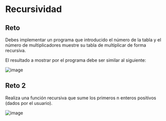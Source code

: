 # Recursividad

## Reto

Debes implementar un programa que introducido el número de la tabla y el número de multiplicadores muestre su tabla de multiplicar de forma recursiva.

El resultado a mostrar por el programa debe ser similar al siguiente:

![image](https://user-images.githubusercontent.com/91023374/141115917-238e1097-32b8-4aa1-8e15-a1832cc432e7.png)

## Reto 2

Realiza una función recursiva que sume los primeros n enteros positivos (dados por el usuario).

![image](https://github.com/profeMelola/Programacion-04-2023-24/assets/91023374/ee95076e-c7d5-45f5-87f1-a12d80af705e)



